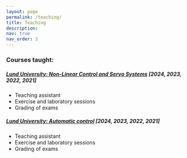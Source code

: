 ```yaml
---
layout: page
permalink: /teaching/
title: Teaching
description:
nav: true
nav_order: 3
---
```


### Courses taught: 

##### **[Lund University: Non-Linear Control and Servo Systems](https://www.control.lth.se/education/engineering-program/frtn05-nonlinear-control-and-servo-systems/) [2024, 2023, 2022, 2021]**
- Teaching assistant
- Exercise and laboratory sessions
- Grading of exams

##### **[Lund University: Automatic control](https://www.control.lth.se/education/engineering-program/frtf05-automatic-control-basic-course-for-de/) [2024, 2023, 2022, 2021]**
- Teaching assistant
- Exercise and laboratory sessions
- Grading of exams
